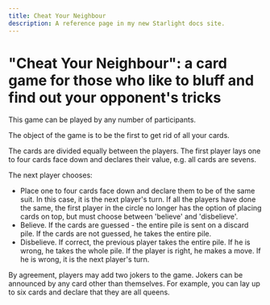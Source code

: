 ```yaml
---
title: Cheat Your Neighbour
description: A reference page in my new Starlight docs site.
---
```


# "Cheat Your Neighbour": a card game for those who like to bluff and find out your opponent's tricks

This game can be played by any number of participants.

The object of the game is to be the first to get rid of all your cards.

The cards are divided equally between the players. The first player lays one to four cards face down and declares their value, e.g. all cards are sevens.

The next player chooses:
- Place one to four cards face down and declare them to be of the same suit. In this case, it is the next player's turn. If all the players have done the same, the first player in the circle no longer has the option of placing cards on top, but must choose between 'believe' and 'disbelieve'.
- Believe. If the cards are guessed - the entire pile is sent on a discard pile. If the cards are not guessed, he takes the entire pile.
- Disbelieve. If correct, the previous player takes the entire pile. If he is wrong, he takes the whole pile.
If the player is right, he makes a move. If he is wrong, it is the next player's turn.

By agreement, players may add two jokers to the game. Jokers can be announced by any card other than themselves. For example, you can lay up to six cards and declare that they are all queens.